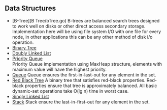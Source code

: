 ## Data Structures
  - [B-Tree](B Tree/bTree.go)
B-trees are balanced search trees designed to work well on disks or other direct access
secondary storage. Implementation here will be using file system I/O with one file for
every node, in other applications this can be any other method of disk i/o operation.
  - [Binary Tree](binaryTree/binaryTree.go)
  - [Doubly Linked List](linkedList/doubleLinkedList.go)
  - [Priority Queue](priorityQueue.go)  
Priority Queue implementation using MaxHeap structure, elements with maximum value will have the highest priority.
  - [Queue](queue.go)
Queue ensures the first-in-last-out for any element in the set.
  - [Red Black Tree](redBlackTree/redBlackTree.go)
A binary tree that satisfies red-black properties. Red-black properties ensure that tree is approximately balanced.
All basic dynamic-set operations take O(lg n) time in worst case.
  - [Singly Linked List](linkedList/linkedList.go)
  - [Stack](stack.go)
Stack ensure the last-in-first-out for any element in the set.
